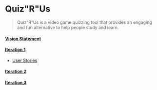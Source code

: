 # Quiz"R"Us

> Quiz"R"Us is a video game quizzing tool that provides an engaging and fun alternative to help people study and learn.

#### [Vision Statement](https://code.cs.umanitoba.ca/comp3350-winter2025/a02-g11-realengineers/-/blob/main/docs/VisionStatement.md)

#### [Iteration 1](https://code.cs.umanitoba.ca/comp3350-winter2025/a02-g11-realengineers/-/issues/?sort=created_date&state=opened&label_name%5B%5D=Feature&milestone_title=Iteration%201&first_page_size=20)
 - [User Stories](https://code.cs.umanitoba.ca/comp3350-winter2025/a02-g11-realengineers)

#### [Iteration 2](https://code.cs.umanitoba.ca/comp3350-winter2025/a02-g11-realengineers/-/issues/?sort=created_date&state=opened&label_name%5B%5D=Feature&milestone_title=Iteration%202&first_page_size=20)

#### [Iteration 3](https://code.cs.umanitoba.ca/comp3350-winter2025/a02-g11-realengineers/-/issues/?sort=created_date&state=opened&label_name%5B%5D=Feature&milestone_title=Iteration%203&first_page_size=20)
